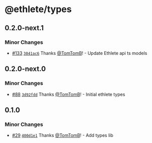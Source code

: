 # @ethlete/types

## 0.2.0-next.1

### Minor Changes

- [#133](https://github.com/ethlete-io/ethdk/pull/133) [`3041ac6`](https://github.com/ethlete-io/ethdk/commit/3041ac64e6835166cfb3062f9e0bd2116ecc0ba8) Thanks [@TomTomB](https://github.com/TomTomB)! - Update Ethlete api ts models

## 0.2.0-next.0

### Minor Changes

- [#88](https://github.com/ethlete-io/ethdk/pull/88) [`3d92fdd`](https://github.com/ethlete-io/ethdk/commit/3d92fdd625de165b95b0b1a01a9e91adb07d134e) Thanks [@TomTomB](https://github.com/TomTomB)! - Initial ethlete types

## 0.1.0

### Minor Changes

- [#29](https://github.com/ethlete-io/ethdk/pull/29) [`400d1e1`](https://github.com/ethlete-io/ethdk/commit/400d1e12aa545a4016e29ce9797e5be9249e0a21) Thanks [@TomTomB](https://github.com/TomTomB)! - Add types lib
